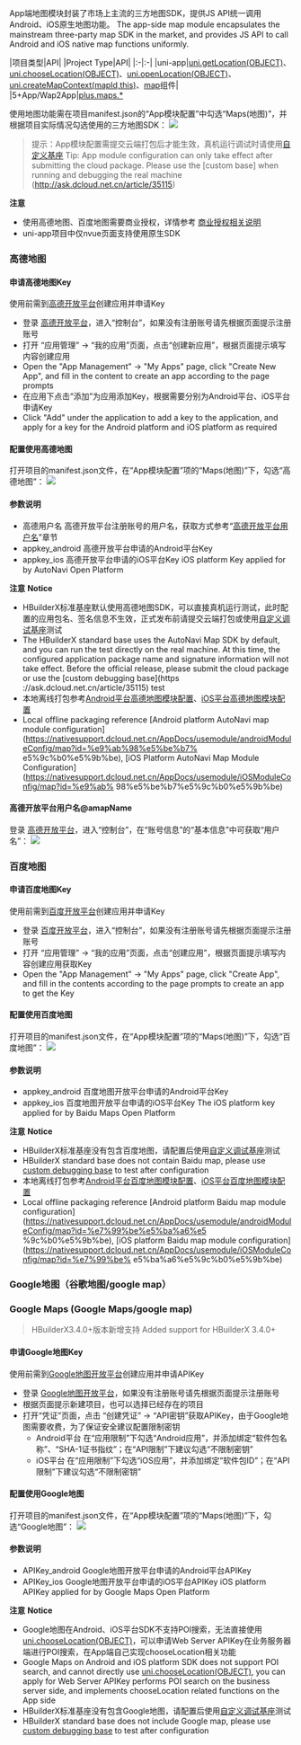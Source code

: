 App端地图模块封装了市场上主流的三方地图SDK，提供JS API统一调用Android、iOS原生地图功能。
The app-side map module encapsulates the mainstream three-party map SDK in the market, and provides JS API to call Android and iOS native map functions uniformly.

|项目类型|API|
|Project Type|API|
|:-|:-|
|uni-app|[uni.getLocation(OBJECT)](https://uniapp.dcloud.io/api/location/location?id=getlocation)、[uni.chooseLocation(OBJECT)](https://uniapp.dcloud.io/api/location/location?id=chooselocation)、[uni.openLocation(OBJECT)](https://uniapp.dcloud.io/api/location/open-location?id=openlocation)、[uni.createMapContext(mapId,this)](/api/location/map.md#createmapcontext)、[map](/component/map.md)组件|
|5+App/Wap2App|[plus.maps.*](https://www.html5plus.org/doc/zh_cn/maps.html)

使用地图功能需在项目manifest.json的“App模块配置”中勾选“Maps(地图)”，并根据项目实际情况勾选使用的三方地图SDK：
![](https://native-res.dcloud.net.cn/images/uniapp/maps/modules.png)

> 提示：App模块配置需提交云端打包后才能生效，真机运行调试时请使用[自定义基座](http://ask.dcloud.net.cn/article/35115)
> Tip: App module configuration can only take effect after submitting the cloud package. Please use the [custom base] when running and debugging the real machine (http://ask.dcloud.net.cn/article/35115)

**注意**
- 使用高德地图、百度地图需要商业授权，详情参考 [商业授权相关说明](app-geolocation?id=business)
- uni-app项目中仅nvue页面支持使用原生SDK

### 高德地图

#### 申请高德地图Key
使用前需到[高德开放平台](https://lbs.amap.com/)创建应用并申请Key
- 登录 [高德开放平台](https://lbs.amap.com/)，进入“控制台”，如果没有注册账号请先根据页面提示注册账号
- 打开 “应用管理” -> “我的应用”页面，点击“创建新应用”，根据页面提示填写内容创建应用
- Open the "App Management" -> "My Apps" page, click "Create New App", and fill in the content to create an app according to the page prompts
- 在应用下点击“添加”为应用添加Key，根据需要分别为Android平台、iOS平台申请Key
- Click "Add" under the application to add a key to the application, and apply for a key for the Android platform and iOS platform as required

#### 配置使用高德地图
打开项目的manifest.json文件，在“App模块配置”项的“Maps(地图)”下，勾选“高德地图”：
![](https://native-res.dcloud.net.cn/images/uniapp/maps/amap.png)

#### 参数说明
- 高德用户名
高德开放平台注册账号的用户名，获取方式参考“[高德开放平台用户名](#amapname)”章节
- appkey_android
高德开放平台申请的Android平台Key
- appkey_ios
高德开放平台申请的iOS平台Key
iOS platform Key applied for by AutoNavi Open Platform

**注意**
**Notice**
- HBuilderX标准基座默认使用高德地图SDK，可以直接真机运行测试，此时配置的应用包名、签名信息不生效，正式发布前请提交云端打包或使用[自定义调试基座](https://ask.dcloud.net.cn/article/35115)测试
- The HBuilderX standard base uses the AutoNavi Map SDK by default, and you can run the test directly on the real machine. At this time, the configured application package name and signature information will not take effect. Before the official release, please submit the cloud package or use the [custom debugging base](https ://ask.dcloud.net.cn/article/35115) test
- 本地离线打包参考[Android平台高德地图模块配置](https://nativesupport.dcloud.net.cn/AppDocs/usemodule/androidModuleConfig/map?id=%e9%ab%98%e5%be%b7%e5%9c%b0%e5%9b%be)、[iOS平台高德地图模块配置](https://nativesupport.dcloud.net.cn/AppDocs/usemodule/iOSModuleConfig/map?id=%e9%ab%98%e5%be%b7%e5%9c%b0%e5%9b%be)
- Local offline packaging reference [Android platform AutoNavi map module configuration](https://nativesupport.dcloud.net.cn/AppDocs/usemodule/androidModuleConfig/map?id=%e9%ab%98%e5%be%b7% e5%9c%b0%e5%9b%be), [iOS Platform AutoNavi Map Module Configuration](https://nativesupport.dcloud.net.cn/AppDocs/usemodule/iOSModuleConfig/map?id=%e9%ab% 98%e5%be%b7%e5%9c%b0%e5%9b%be)

#### 高德开放平台用户名@amapName
登录 [高德开放平台](https://lbs.amap.com/)，进入“控制台”，在“账号信息”的“基本信息”中可获取“用户名”：
![](https://native-res.dcloud.net.cn/images/uniapp/maps/amap_name.png)


### 百度地图

#### 申请百度地图Key
使用前需到[百度开放平台](https://lbsyun.baidu.com/)创建应用并申请Key
- 登录 [百度开放平台](https://lbsyun.baidu.com/)，进入“控制台”，如果没有注册账号请先根据页面提示注册账号
- 打开 “应用管理” -> “我的应用”页面，点击“创建应用”，根据页面提示填写内容创建应用获取Key
- Open the "App Management" -> "My Apps" page, click "Create App", and fill in the contents according to the page prompts to create an app to get the Key

#### 配置使用百度地图
打开项目的manifest.json文件，在“App模块配置”项的“Maps(地图)”下，勾选“百度地图”：
![](https://native-res.dcloud.net.cn/images/uniapp/maps/bmap.png)

#### 参数说明
- appkey_android
百度地图开放平台申请的Android平台Key
- appkey_ios
百度地图开放平台申请的iOS平台Key
The iOS platform key applied for by Baidu Maps Open Platform

**注意**
**Notice**
- HBuilderX标准基座没有包含百度地图，请配置后使用[自定义调试基座](https://ask.dcloud.net.cn/article/35115)测试
- HBuilderX standard base does not contain Baidu map, please use [custom debugging base](https://ask.dcloud.net.cn/article/35115) to test after configuration
- 本地离线打包参考[Android平台百度地图模块配置](https://nativesupport.dcloud.net.cn/AppDocs/usemodule/androidModuleConfig/map?id=%e7%99%be%e5%ba%a6%e5%9c%b0%e5%9b%be)、[iOS平台百度地图模块配置](https://nativesupport.dcloud.net.cn/AppDocs/usemodule/iOSModuleConfig/map?id=%e7%99%be%e5%ba%a6%e5%9c%b0%e5%9b%be)
- Local offline packaging reference [Android platform Baidu map module configuration](https://nativesupport.dcloud.net.cn/AppDocs/usemodule/androidModuleConfig/map?id=%e7%99%be%e5%ba%a6%e5 %9c%b0%e5%9b%be), [iOS platform Baidu map module configuration](https://nativesupport.dcloud.net.cn/AppDocs/usemodule/iOSModuleConfig/map?id=%e7%99%be% e5%ba%a6%e5%9c%b0%e5%9b%be)


### Google地图（谷歌地图/google map）
### Google Maps (Google Maps/google map)

> HBuilderX3.4.0+版本新增支持
> Added support for HBuilderX 3.4.0+

#### 申请Google地图Key
使用前需到[Google地图开放平台](https://console.cloud.google.com/google/maps-apis)创建应用并申请APIKey
- 登录 [Google地图开放平台](https://console.cloud.google.com/google/maps-apis)，如果没有注册账号请先根据页面提示注册账号
- 根据页面提示新建项目，也可以选择已经存在的项目
- 打开“凭证”页面，点击 “创建凭证” -> “API密钥”获取APIKey，由于Google地图需要收费，为了保证安全建议配置限制密钥
  + Android平台
  在“应用限制”下勾选“Android应用”，并添加绑定“软件包名称”、“SHA-1证书指纹”；在“API限制”下建议勾选“不限制密钥”
  + iOS平台
  在“应用限制”下勾选“iOS应用”，并添加绑定“软件包ID”；在“API限制”下建议勾选“不限制密钥”

#### 配置使用Google地图
打开项目的manifest.json文件，在“App模块配置”项的“Maps(地图)”下，勾选“Google地图”：
![](https://native-res.dcloud.net.cn/images/uniapp/maps/gmap.png)

#### 参数说明
- APIKey_android
Google地图开放平台申请的Android平台APIKey
- APIKey_ios
Google地图开放平台申请的iOS平台APIKey
iOS platform APIKey applied for by Google Maps Open Platform

**注意**
**Notice**
- Google地图在Android、iOS平台SDK不支持POI搜索，无法直接使用[uni.chooseLocation(OBJECT)](https://uniapp.dcloud.io/api/location/location?id=chooselocation)，可以申请Web Server APIKey在业务服务器端进行POI搜索，在App端自己实现chooseLocation相关功能
- Google Maps on Android and iOS platform SDK does not support POI search, and cannot directly use [uni.chooseLocation(OBJECT)](https://uniapp.dcloud.io/api/location/location?id=chooselocation), you can apply for Web Server APIKey performs POI search on the business server side, and implements chooseLocation related functions on the App side
- HBuilderX标准基座没有包含Google地图，请配置后使用[自定义调试基座](https://ask.dcloud.net.cn/article/35115)测试
- HBuilderX standard base does not include Google map, please use [custom debugging base](https://ask.dcloud.net.cn/article/35115) to test after configuration
